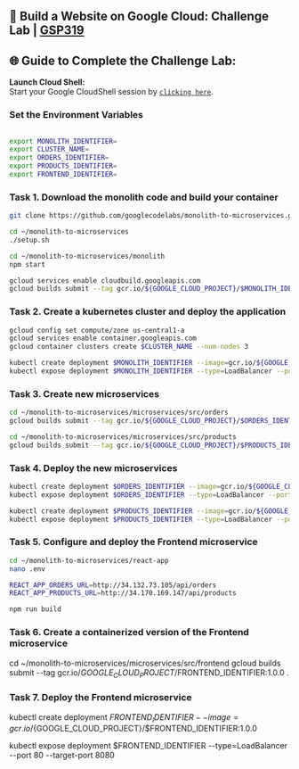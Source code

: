 ## 🚀 Build a Website on Google Cloud: Challenge Lab | [GSP319](https://www.cloudskillsboost.google/focuses/11765?parent=catalog)


## 🌐 **Guide to Complete the Challenge Lab:**

 **Launch Cloud Shell:**  
   Start your Google CloudShell session by [``clicking here``](https://console.cloud.google.com/home/dashboard?project=&pli=1&cloudshell=true).

### Set the Environment Variables #######
```bash

export MONOLITH_IDENTIFIER=
export CLUSTER_NAME=
export ORDERS_IDENTIFIER=
export PRODUCTS_IDENTIFIER=
export FRONTEND_IDENTIFIER=

```
### Task 1. Download the monolith code and build your container ###
```bash
git clone https://github.com/googlecodelabs/monolith-to-microservices.git

cd ~/monolith-to-microservices
./setup.sh

cd ~/monolith-to-microservices/monolith
npm start

gcloud services enable cloudbuild.googleapis.com
gcloud builds submit --tag gcr.io/${GOOGLE_CLOUD_PROJECT}/$MONOLITH_IDENTIFIER:1.0.0 .

```
### Task 2. Create a kubernetes cluster and deploy the application ###
```bash
gcloud config set compute/zone us-central1-a
gcloud services enable container.googleapis.com
gcloud container clusters create $CLUSTER_NAME --num-nodes 3

kubectl create deployment $MONOLITH_IDENTIFIER --image=gcr.io/${GOOGLE_CLOUD_PROJECT}/$MONOLITH_IDENTIFIER:1.0.0
kubectl expose deployment $MONOLITH_IDENTIFIER --type=LoadBalancer --port 80 --target-port 8080
```
###  Task 3. Create new microservices ###
```bash
cd ~/monolith-to-microservices/microservices/src/orders
gcloud builds submit --tag gcr.io/${GOOGLE_CLOUD_PROJECT}/$ORDERS_IDENTIFIER:1.0.0 .

cd ~/monolith-to-microservices/microservices/src/products
gcloud builds submit --tag gcr.io/${GOOGLE_CLOUD_PROJECT}/$PRODUCTS_IDENTIFIER:1.0.0 .

```
### Task 4. Deploy the new microservices ###
```bash
kubectl create deployment $ORDERS_IDENTIFIER --image=gcr.io/${GOOGLE_CLOUD_PROJECT}/$ORDERS_IDENTIFIER:1.0.0
kubectl expose deployment $ORDERS_IDENTIFIER --type=LoadBalancer --port 80 --target-port 8081

kubectl create deployment $PRODUCTS_IDENTIFIER --image=gcr.io/${GOOGLE_CLOUD_PROJECT}/$PRODUCTS_IDENTIFIER:1.0.0
kubectl expose deployment $PRODUCTS_IDENTIFIER --type=LoadBalancer --port 80 --target-port 8082
```

### Task 5. Configure and deploy the Frontend microservice ###

```bash
cd ~/monolith-to-microservices/react-app
nano .env

REACT_APP_ORDERS_URL=http://34.132.73.105/api/orders
REACT_APP_PRODUCTS_URL=http://34.170.169.147/api/products

npm run build
```

### Task 6. Create a containerized version of the Frontend microservice ###

cd ~/monolith-to-microservices/microservices/src/frontend
gcloud builds submit --tag gcr.io/${GOOGLE_CLOUD_PROJECT}/$FRONTEND_IDENTIFIER:1.0.0 .

### Task 7. Deploy the Frontend microservice ###

kubectl create deployment $FRONTEND_IDENTIFIER --image=gcr.io/${GOOGLE_CLOUD_PROJECT}/$FRONTEND_IDENTIFIER:1.0.0

kubectl expose deployment $FRONTEND_IDENTIFIER --type=LoadBalancer --port 80 --target-port 8080
